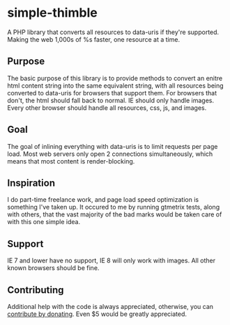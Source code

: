 # simple-thimble
A PHP library that converts all resources to data-uris if they're supported. Making the web 1,000s of %s faster, one resource at a time.

## Purpose
The basic purpose of this library is to provide methods to convert an enitre html content string into the same equivalent string, with all resources being converted to data-uris for browsers that support them. For browsers that don't, the html should fall back to normal. IE should only handle images. Every other browser should handle all resources, css, js, and images.

## Goal
The goal of inlining everything with data-uris is to limit requests per page load. Most web servers only open 2 connections simultaneously, which means that most content is render-blocking.

## Inspiration
I do part-time freelance work, and page load speed optimization is something I've taken up. It occured to me by running gtmetrix tests, along with others, that the vast majority of the bad marks would be taken care of with this one simple idea.

## Support
IE 7 and lower have no support, IE 8 will only work with images. All other known browsers should be fine.

## Contributing
Additional help with the code is always appreciated, otherwise, you can [contribute by donating](https://www.paypal.me/aadel112/5). Even $5 would be greatly appreciated. 
